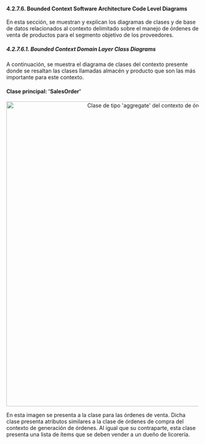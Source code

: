 ﻿#### 4.2.7.6. Bounded Context Software Architecture Code Level Diagrams ####

En esta sección, se muestran y explican los diagramas de clases y de base de datos relacionados al contexto delimitado sobre el manejo de órdenes de venta de productos para el segmento objetivo de los proveedores.

##### 4.2.7.6.1. Bounded Context Domain Layer Class Diagrams #####

A continuación, se muestra el diagrama de clases del contexto presente donde se resaltan las clases llamadas almacén y producto que son las más importante para este contexto.

#### Clase principal: 'SalesOrder' ####

<p align="center">
  <img src="https://i.imgur.com/xziJKal.png" 
  alt="Clase de tipo 'aggregate' del contexto de órdenes de venta" style="width: 800px;"/>
</p>

En esta imagen se presenta a la clase para las órdenes de venta. Dicha clase presenta atributos similares a la clase de órdenes de compra del contexto de generación de órdenes. Al igual que su contraparte, esta clase presenta una lista de ítems que se deben vender a un dueño de licorería.
